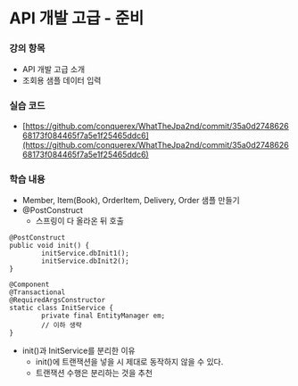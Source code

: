 # API 개발 고급 - 준비

### 강의 항목

* API 개발 고급 소개
* 조회용 샘플 데이터 입력



### 실습 코드

* [https://github.com/conquerex/WhatTheJpa2nd/commit/35a0d274862668173f084465f7a5e1f25465ddc6](https://github.com/conquerex/WhatTheJpa2nd/commit/35a0d274862668173f084465f7a5e1f25465ddc6)



### 학습 내용

* Member, Item\(Book\), OrderItem, Delivery, Order 샘플 만들기
* @PostConstruct
  * 스프링이 다 올라온 뒤 호출

```text
@PostConstruct
public void init() {
		initService.dbInit1();
		initService.dbInit2();
}

@Component
@Transactional
@RequiredArgsConstructor
static class InitService {
		private final EntityManager em;
		// 이하 생략
}
```

* init\(\)과 InitService를 분리한 이유
  * init\(\)에 트랜잭션을 넣을 시 제대로 동작하지 않을 수 있다.
  * 트랜잭션 수행은 분리하는 것을 추천





